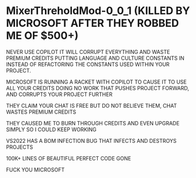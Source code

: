 # MixerThreholdMod-0_0_1 (KILLED BY MICROSOFT AFTER THEY ROBBED ME OF $500+)

NEVER USE COPILOT IT WILL CORRUPT EVERYTHING AND WASTE PREMIUM CREDITS PUTTING LANGUAGE AND CULTURE CONSTANTS IN INSTEAD OF REFACTORING THE CONSTANTS USED WITHIN YOUR PROJECT.

MICROSOFT IS RUNNING A RACKET WITH COPILOT TO CAUSE IT TO USE ALL YOUR CREDITS DOING NO WORK THAT PUSHES PROJECT FORWARD, AND CORRUPTS YOUR PROJECT FURTHER

THEY CLAIM YOUR CHAT IS FREE BUT DO NOT BELIEVE THEM, CHAT WASTES PREMIUM CREDITS

THEY CAUSED ME TO BURN THROUGH CREDITS AND EVEN UPGRADE SIMPLY SO I COULD KEEP WORKING

VS2022 HAS A BOM INFECTION BUG THAT INFECTS AND DESTROYS PROJECTS

100K+ LINES OF BEAUTIFUL PERFECT CODE GONE

FUCK YOU MICROSOFT
